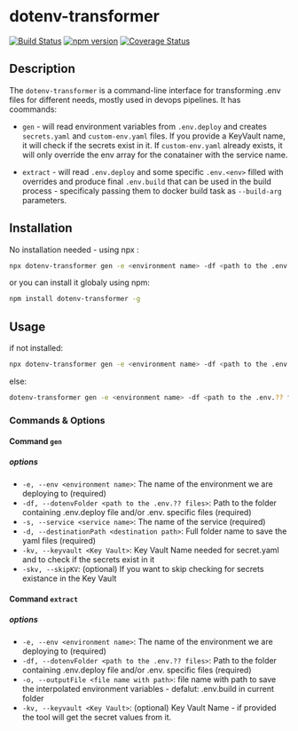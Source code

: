 # dotenv-transformer

[![Build Status](https://travis-ci.org/andrewmclagan/dotenv-transformer.svg?branch=master)](https://travis-ci.org/andrewmclagan/dotenv-transformer)
[![npm version](https://badge.fury.io/js/dotenv-transformer.svg)](https://badge.fury.io/js/dotenv-transformer)
[![Coverage Status](https://coveralls.io/repos/github/andrewmclagan/dotenv-transformer/badge.svg?branch=master)](https://coveralls.io/github/andrewmclagan/dotenv-transformer?branch=master)

## Description

The `dotenv-transformer` is a command-line interface for transforming .env files for different needs, mostly used in devops pipelines.
It has coommands:

- `gen` - will read environment variables from `.env.deploy` and creates `secrets.yaml` and `custom-env.yaml` files. If you provide a KeyVault name, it will check if the secrets exist in it. If `custom-env.yaml` already exists, it will only override the env array for the conatainer with the service name.

- `extract` - will read `.env.deploy` and some specific `.env.<env>` filled with overrides and produce final `.env.build` that can be used in the build process - specificaly passing them to docker build task as `--build-arg` parameters.

## Installation

No installation needed - using npx :

```bash
npx dotenv-transformer gen -e <environment name> -df <path to the .env.??? files> -s <service name> -d <destination path> -kv <Key Vault> [-skv]
```

or you can install it globaly using npm:

```bash
npm install dotenv-transformer -g
```

## Usage

if not installed:

```bash
npx dotenv-transformer gen -e <environment name> -df <path to the .env.?? files> -s <service name> -d <destination path> -kv <Key Vault> [--skipKV]
```

else:

```bash
dotenv-transformer gen -e <environment name> -df <path to the .env.?? files> -s <service name> -d <destination path> -kv <Key Vault> [--skipKV]
```

### Commands & Options

#### Command `gen`

##### options

- `-e, --env <environment name>`: The name of the environment we are deploying to (required)
- `-df, --dotenvFolder <path to the .env.?? files>`: Path to the folder containing .env.deploy file and/or .env. specific files (required)
- `-s, --service <service name>`: The name of the service (required)
- `-d, --destinationPath <destination path>`: Full folder name to save the yaml files (required)
- `-kv, --keyvault <Key Vault>`: Key Vault Name needed for secret.yaml and to check if the secrets exist in it
- `-skv, --skipKV`: (optional) If you want to skip checking for secrets existance in the Key Vault

#### Command `extract`

##### options

- `-e, --env <environment name>`: The name of the environment we are deploying to (required)
- `-df, --dotenvFolder <path to the .env.?? files>`: Path to the folder containing .env.deploy file and/or .env. specific files (required)
- `-o, --outputFile <file name with path>`: file name with path to save the interpolated environment variables - defalut: .env.build in current folder
- `-kv, --keyvault <Key Vault>`: (optional) Key Vault Name - if provided the tool will get the secret values from it.
